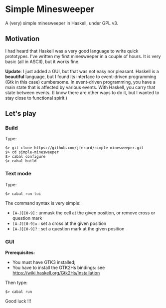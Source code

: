 # Simple Minesweeper

A (very) simple minesweeper in Haskell, under GPL v3.

## Motivation
I had heard that Haskell was a very good language to write quick prototypes. I've written my first minesweeper in a couple of hours. It is very basic (all in ASCII), but it works fine.

**Update**: I just added a GUI, but that was not easy nor pleasant. Haskell is a **beautiful** language, but I found its interface to event-driven programming (Gtk in this case) cumbersome. In event-driven programming, you have a main state that is affected by various events. With Haskell, you carry that state between events. (I know there are other ways to do it, but I wanted to stay close to functional spirit.)

## Let's play
### Build
Type:

    $> git clone https://github.com/jferard/simple-minesweeper.git 
    $> cd simple-minesweeper
    $> cabal configure
    $> cabal build

### Text mode
Type:

    $> cabal run tui

The command syntax is very simple:
* `[A-J][0-9]` : unmask the cell at the given position, or remove cross or question mark
* `[A-J][0-9]x` : set a cross at the given position
* `[A-J][0-9]?` : set a question mark at the given position

### GUI
**Prerequisites:**
* You must have GTK3 installed;
* You have to install the GTK2Hs bindings: see https://wiki.haskell.org/Gtk2Hs/Installation

Then type:

    $> cabal run

Good luck !!!
   
